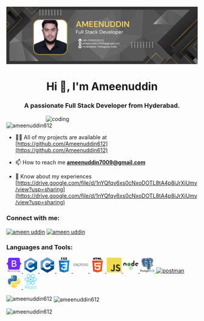 ![logo](https://github.com/Ameenuddin612/Ameenuddin612/blob/main/Banner.png)
<h1 align="center">Hi 👋, I'm Ameenuddin</h1>
<h3 align="center">A passionate Full Stack Developer from Hyderabad.</h3>

<img align="right" alt="coding" width="400" src="https://user-images.githubusercontent.com/55389276/140866485-8fb1c876-9a8f-4d6a-98dc-08c4981eaf70.gif">

<p align="left"> <img src="https://komarev.com/ghpvc/?username=ameenuddin612&label=Profile%20views&color=0e75b6&style=flat" alt="ameenuddin612" /> </p>

- 👨‍💻 All of my projects are available at [https://github.com/Ameenuddin612](https://github.com/Ameenuddin612)

- 📫 How to reach me **ameenuddin7009@gmail.com**

- 📄 Know about my experiences [https://drive.google.com/file/d/1nYQfqv6xs0cNxoDOTL8tA4p8iJrXiUmy/view?usp=sharing](https://drive.google.com/file/d/1nYQfqv6xs0cNxoDOTL8tA4p8iJrXiUmy/view?usp=sharing)

<h3 align="left">Connect with me:</h3>
<p align="left">
<a href="https://linkedin.com/in/ameen uddin" target="blank"><img align="center" src="https://raw.githubusercontent.com/rahuldkjain/github-profile-readme-generator/master/src/images/icons/Social/linked-in-alt.svg" alt="ameen uddin" height="30" width="40" /></a>
<a href="https://fb.com/ameen uddin" target="blank"><img align="center" src="https://raw.githubusercontent.com/rahuldkjain/github-profile-readme-generator/master/src/images/icons/Social/facebook.svg" alt="ameen uddin" height="30" width="40" /></a>
</p>

<h3 align="left">Languages and Tools:</h3>
<p align="left"> <a href="https://getbootstrap.com" target="_blank" rel="noreferrer"> <img src="https://raw.githubusercontent.com/devicons/devicon/master/icons/bootstrap/bootstrap-plain-wordmark.svg" alt="bootstrap" width="40" height="40"/> </a> <a href="https://www.cprogramming.com/" target="_blank" rel="noreferrer"> <img src="https://raw.githubusercontent.com/devicons/devicon/master/icons/c/c-original.svg" alt="c" width="40" height="40"/> </a> <a href="https://www.w3schools.com/cpp/" target="_blank" rel="noreferrer"> <img src="https://raw.githubusercontent.com/devicons/devicon/master/icons/cplusplus/cplusplus-original.svg" alt="cplusplus" width="40" height="40"/> </a> <a href="https://www.w3schools.com/css/" target="_blank" rel="noreferrer"> <img src="https://raw.githubusercontent.com/devicons/devicon/master/icons/css3/css3-original-wordmark.svg" alt="css3" width="40" height="40"/> </a> <a href="https://expressjs.com" target="_blank" rel="noreferrer"> <img src="https://raw.githubusercontent.com/devicons/devicon/master/icons/express/express-original-wordmark.svg" alt="express" width="40" height="40"/> </a> <a href="https://www.w3.org/html/" target="_blank" rel="noreferrer"> <img src="https://raw.githubusercontent.com/devicons/devicon/master/icons/html5/html5-original-wordmark.svg" alt="html5" width="40" height="40"/> </a> <a href="https://developer.mozilla.org/en-US/docs/Web/JavaScript" target="_blank" rel="noreferrer"> <img src="https://raw.githubusercontent.com/devicons/devicon/master/icons/javascript/javascript-original.svg" alt="javascript" width="40" height="40"/> </a> <a href="https://nodejs.org" target="_blank" rel="noreferrer"> <img src="https://raw.githubusercontent.com/devicons/devicon/master/icons/nodejs/nodejs-original-wordmark.svg" alt="nodejs" width="40" height="40"/> </a> <a href="https://www.postgresql.org" target="_blank" rel="noreferrer"> <img src="https://raw.githubusercontent.com/devicons/devicon/master/icons/postgresql/postgresql-original-wordmark.svg" alt="postgresql" width="40" height="40"/> </a> <a href="https://postman.com" target="_blank" rel="noreferrer"> <img src="https://www.vectorlogo.zone/logos/getpostman/getpostman-icon.svg" alt="postman" width="40" height="40"/> </a> <a href="https://www.python.org" target="_blank" rel="noreferrer"> <img src="https://raw.githubusercontent.com/devicons/devicon/master/icons/python/python-original.svg" alt="python" width="40" height="40"/> </a> <a href="https://reactjs.org/" target="_blank" rel="noreferrer"> <img src="https://raw.githubusercontent.com/devicons/devicon/master/icons/react/react-original-wordmark.svg" alt="react" width="40" height="40"/> </a> </p>

<p><img align="left" src="https://github-readme-stats.vercel.app/api/top-langs?username=ameenuddin612&show_icons=true&locale=en&layout=compact" alt="ameenuddin612" /></p>

<p>&nbsp;<img align="center" src="https://github-readme-stats.vercel.app/api?username=ameenuddin612&show_icons=true&locale=en" alt="ameenuddin612" /></p>

<p><img align="center" src="https://github-readme-streak-stats.herokuapp.com/?user=ameenuddin612&" alt="ameenuddin612" /></p>
